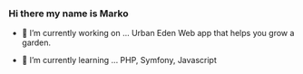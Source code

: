 ### Hi there my name is Marko

- 🔭 I’m currently working on ...
  Urban Eden
  Web app that helps you grow a garden.
  
- 🌱 I’m currently learning ...
  PHP, Symfony, Javascript
<!--
**FaletarMarko1/FaletarMarko1** is a ✨ _special_ ✨ repository because its `README.md` (this file) appears on your GitHub profile.

Here are some ideas to get you started:

- 🔭 I’m currently working on ...
- 🌱 I’m currently learning ...
- 👯 I’m looking to collaborate on ...
- 🤔 I’m looking for help with ...
- 💬 Ask me about ...
- 📫 How to reach me: ...
- 😄 Pronouns: ...
- ⚡ Fun fact: ...
-->
